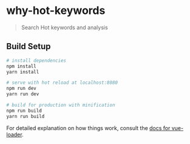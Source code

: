 # why-hot-keywords

> Search Hot keywords and analysis

## Build Setup

``` bash
# install dependencies
npm install
yarn install

# serve with hot reload at localhost:8080
npm run dev
yarn run dev

# build for production with minification
npm run build
yarn run build
```

For detailed explanation on how things work, consult the [docs for vue-loader](http://vuejs.github.io/vue-loader).
